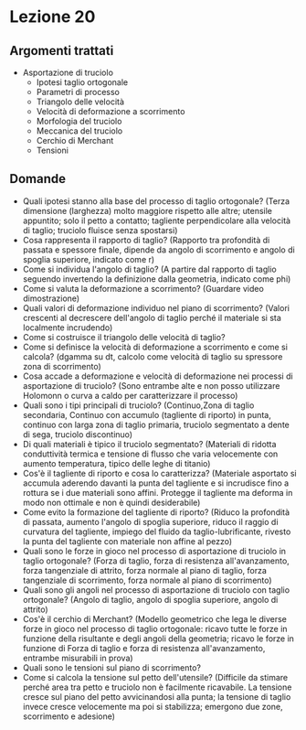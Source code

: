 # Lezione 20
## Argomenti trattati
- Asportazione di truciolo
	- Ipotesi taglio ortogonale
	- Parametri di processo
	- Triangolo delle velocità
	- Velocità di deformazione a scorrimento
	- Morfologia del truciolo
	- Meccanica del truciolo
	- Cerchio di Merchant
	- Tensioni
## Domande
- Quali ipotesi stanno alla base del processo di taglio ortogonale? (Terza dimensione (larghezza) molto maggiore rispetto alle altre; utensile appuntito; solo il petto a contatto; tagliente perpendicolare alla velocità di taglio; truciolo fluisce senza spostarsi)
- Cosa rappresenta il rapporto di taglio? (Rapporto tra profondità di passata e spessore finale, dipende da angolo di scorrimento e angolo di spoglia superiore, indicato come r)
- Come si individua l'angolo di taglio? (A partire dal rapporto di taglio seguendo invertendo la definizione dalla geometria, indicato come phi)
- Come si valuta la deformazione a scorrimento? (Guardare video dimostrazione)
- Quali valori di deformazione individuo nel piano di scorrimento? (Valori crescenti al decrescere dell'angolo di taglio perché il materiale si sta localmente incrudendo)
- Come si costruisce il triangolo delle velocità di taglio?
- Come si definisce la velocità di deformazione a scorrimento e come si calcola? (dgamma su dt, calcolo come velocità di taglio su spressore zona di scorrimento)
- Cosa accade a deformazione e velocità di deformazione nei processi di asportazione di truciolo? (Sono entrambe alte e non posso utilizzare Holomonn o curva a caldo per caratterizzare il processo)
- Quali sono i tipi principali di truciolo? (Continuo,Zona di taglio secondaria, Continuo con accumulo (tagliente di riporto) in punta, continuo con larga zona di taglio primaria, truciolo segmentato a dente di sega, truciolo discontinuo)
- Di quali materiali è tipico il truciolo segmentato? (Materiali di ridotta conduttività termica e tensione di flusso che varia velocemente con aumento temperatura, tipico delle leghe di titanio)
- Cos'è il tagliente di riporto e cosa lo caratterizza? (Materiale asportato si accumula aderendo davanti la punta del tagliente e si incrudisce fino a rottura se i due materiali sono affini. Protegge il tagliente ma deforma in modo non ottimale e non è quindi desiderabile)
- Come evito la formazione del tagliente di riporto? (Riduco la profondità di passata, aumento l'angolo di spoglia superiore, riduco il raggio di curvatura del tagliente, impiego del fluido da taglio-lubrificante, rivesto la punta del tagliente con materiale non affine al pezzo)
- Quali sono le forze in gioco nel processo di asportazione di truciolo in taglio ortogonale? (Forza di taglio, forza di resistenza all'avanzamento, forza tangenziale di attrito, forza normale al piano di taglio, forza tangenziale di scorrimento, forza normale al piano di scorrimento)
- Quali sono gli angoli nel processo di asportazione di truciolo con taglio ortogonale? (Angolo di taglio, angolo di spoglia superiore, angolo di attrito)
- Cos'è il cerchio di Merchant? (Modello geometrico che lega le diverse forze in gioco nel processo di taglio ortogonale: ricavo tutte le forze in funzione della risultante e degli angoli della geometria; ricavo le forze in funzione di Forza di taglio e forza di resistenza all'avanzamento, entrambe misurabili in prova)
- Quali sono le tensioni sul piano di scorrimento?
- Come si calcola la tensione sul petto dell'utensile? (Difficile da stimare perché area tra petto e truciolo non è facilmente ricavabile. La tensione cresce sul piano del petto avvicinandosi alla punta; la tensione di taglio invece cresce velocemente ma poi si stabilizza; emergono due zone, scorrimento e adesione)